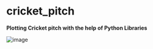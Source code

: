 # cricket_pitch
**Plotting Cricket pitch with the help of Python Libraries**

![image](https://user-images.githubusercontent.com/35920295/114173275-8ace2380-9954-11eb-9fc1-fbaf211fd32c.png)

